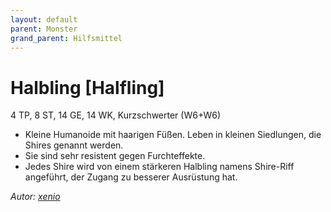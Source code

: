 ```yaml
---
layout: default
parent: Monster
grand_parent: Hilfsmittel
---
```


# Halbling [Halfling]
4 TP, 8 ST, 14 GE, 14 WK, Kurzschwerter (W6+W6)
- Kleine Humanoide mit haarigen Füßen. Leben in kleinen Siedlungen, die Shires genannt werden.
- Sie sind sehr resistent gegen Furchteffekte.
- Jedes Shire wird von einem stärkeren Halbling namens Shire-Riff angeführt, der Zugang zu besserer Ausrüstung hat.

*Autor: [xenio](https://xenioinabottle.blogspot.com)*
